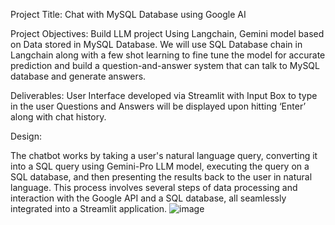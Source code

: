 Project Title:
Chat with MySQL Database using Google AI


Project Objectives: 
Build LLM project Using Langchain, Gemini model based on Data stored in MySQL Database. 
We will use SQL Database chain in Langchain along with a few shot learning to fine tune the model for accurate prediction and build a question-and-answer system that can talk to MySQL database and generate answers.


Deliverables: 
User Interface developed via Streamlit with Input Box to type in the user Questions and Answers will be displayed upon hitting ‘Enter’ along with chat history. 

Design:

The chatbot works by taking a user's natural language query, converting it into a SQL query using Gemini-Pro LLM model, executing the query on a SQL database, and then presenting the results back to the user in natural language. This process involves several steps of data processing and interaction with the Google API and a SQL database, all seamlessly integrated into a Streamlit application.
![image](https://github.com/SindhukPillai/MyGenAIProjects/assets/118899986/0790693e-d3c6-465f-ae6a-b2b11da685ed)

